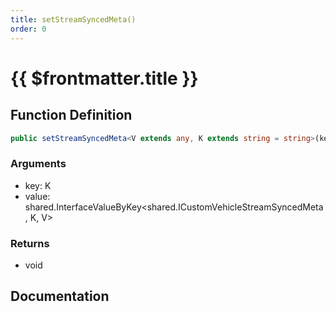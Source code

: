 ```yaml
---
title: setStreamSyncedMeta()
order: 0
---
```


# {{ $frontmatter.title }}

<!--@include: ./setStreamSyncedMeta_partial_header.md-->

## Function Definition

```ts
public setStreamSyncedMeta<V extends any, K extends string = string>(key: K, value: shared.InterfaceValueByKey<shared.ICustomVehicleStreamSyncedMeta, K, V>): void;
```

### Arguments

* key: K
* value: shared.InterfaceValueByKey\<shared.ICustomVehicleStreamSyncedMeta, K, V\>

### Returns

* void

## Documentation

<!--@include: ./setStreamSyncedMeta_partial_footer.md-->
